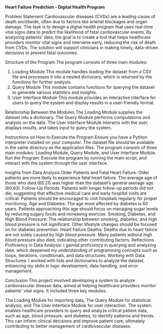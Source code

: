 **Heart Failure Prediction - Digital Health Program**



Problem Statement
Cardiovascular diseases (CVDs) are a leading cause of death worldwide, often due to factors like arterial blockages and organ damage. The task is to design a digital health program that uses real-time vital signs data to predict the likelihood of fatal cardiovascular events. By analyzing patients’ data, the goal is to create a tool that helps healthcare providers monitor vital signs and intervene early, reducing the risk of death from CVDs. The solution will support clinicians in making timely, data-driven decisions to prevent fatal outcomes.



Structure of the Program
The program consists of three main modules:

1. Loading Module
This module handles loading the dataset from a CSV file and processes it into a nested dictionary, which is returned by the functions for further analysis.
2. Query Module
This module contains functions for querying the dataset to generate various statistics and insights.
3. User Interface Module
This module provides an interactive interface for users to query the system and display results in a user-friendly format.



Relationship Between the Modules
The Loading Module supplies the dataset into a dictionary.
The Query Module performs computations and analysis on the data.
The User Interface Module interacts with the user, displays results, and takes input to query the system.




Instructions on How to Execute the Program
Ensure you have a Python interpreter installed on your computer.
The dataset file should be available in the same directory as the application files.
The program consists of three main modules: Loading Module, Query Module, and User Interface Module.
Run the Program:
Execute the program by running the main script, and interact with the system through the user interface.



Insights from Data Analysis
Older Patients and Fatal Heart Failure: Older patients are more likely to experience fatal heart failure. The average age of those who died (65.21) was higher than the dataset’s general average age (60.83).
Follow-Up Periods: Patients with longer follow-up periods did not die, suggesting that effective medical care and early hospital visits are critical. Patients should be encouraged to visit hospitals regularly for proper monitoring.
Age and Diabetes: The age most affected by diabetes is 60 years. Patients approaching this age should focus on managing sugar levels by reducing sugary foods and increasing exercise.
Smoking, Diabetes, and High Blood Pressure: The relationship between smoking, diabetes, and high blood pressure is not significant. Other lifestyle changes should be focused on for diabetes prevention.
Heart Failure Deaths: Deaths due to heart failure are not solely caused by high blood pressure. Many patients without high blood pressure also died, indicating other contributing factors.
Reflections
Proficiency in Data Analysis: I gained proficiency in querying and analyzing data, which deepened my understanding of programming concepts such as loops, iterations, conditionals, and data structures.
Working with Data Structures: I worked with lists and dictionaries to analyze the dataset, enhancing my skills in logic development, data handling, and error management.



Conclusion
This project involved developing a system to analyze cardiovascular disease data, aimed at helping healthcare providers monitor patients' vital signs. It included three key modules:

The Loading Module for importing data,
The Query Module for statistical analysis, and
The User Interface Module for user interaction.
The system enables healthcare providers to query and analyze critical patient data, such as age, blood pressure, and diabetes, to identify patterns and trends. This can inform clinical decisions and improve patient care, ultimately contributing to better management of cardiovascular diseases.














